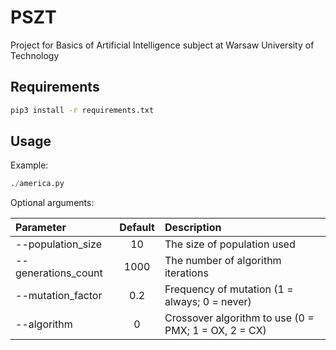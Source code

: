 # PSZT
Project for Basics of Artificial Intelligence subject at Warsaw University of Technology

## Requirements
```bash
pip3 install -r requirements.txt
```
## Usage
Example:
```python
./america.py
```
Optional arguments: 

| Parameter                 | Default       | Description   |	
| :------------------------ |:-------------:| :-------------|
| --population_size	       |	10           |The size of population used
| --generations_count          | 1000          |The number of algorithm iterations
| --mutation_factor	       |	0.2           |Frequency of mutation (1 = always; 0 = never)
| --algorithm 		       | 0       | Crossover algorithm to use (0 = PMX; 1 = OX, 2 = CX)
